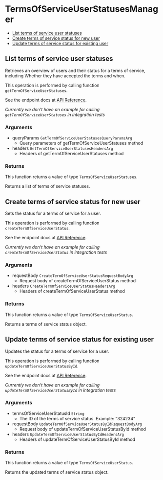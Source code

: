 # TermsOfServiceUserStatusesManager


- [List terms of service user statuses](#list-terms-of-service-user-statuses)
- [Create terms of service status for new user](#create-terms-of-service-status-for-new-user)
- [Update terms of service status for existing user](#update-terms-of-service-status-for-existing-user)

## List terms of service user statuses

Retrieves an overview of users and their status for a
terms of service, including Whether they have accepted
the terms and when.

This operation is performed by calling function `getTermOfServiceUserStatuses`.

See the endpoint docs at
[API Reference](https://developer.box.com/reference/get-terms-of-service-user-statuses/).

*Currently we don't have an example for calling `getTermOfServiceUserStatuses` in integration tests*

### Arguments

- queryParams `GetTermOfServiceUserStatusesQueryParamsArg`
  - Query parameters of getTermOfServiceUserStatuses method
- headers `GetTermOfServiceUserStatusesHeadersArg`
  - Headers of getTermOfServiceUserStatuses method


### Returns

This function returns a value of type `TermsOfServiceUserStatuses`.

Returns a list of terms of service statuses.


## Create terms of service status for new user

Sets the status for a terms of service for a user.

This operation is performed by calling function `createTermOfServiceUserStatus`.

See the endpoint docs at
[API Reference](https://developer.box.com/reference/post-terms-of-service-user-statuses/).

*Currently we don't have an example for calling `createTermOfServiceUserStatus` in integration tests*

### Arguments

- requestBody `CreateTermOfServiceUserStatusRequestBodyArg`
  - Request body of createTermOfServiceUserStatus method
- headers `CreateTermOfServiceUserStatusHeadersArg`
  - Headers of createTermOfServiceUserStatus method


### Returns

This function returns a value of type `TermsOfServiceUserStatus`.

Returns a terms of service status object.


## Update terms of service status for existing user

Updates the status for a terms of service for a user.

This operation is performed by calling function `updateTermOfServiceUserStatusById`.

See the endpoint docs at
[API Reference](https://developer.box.com/reference/put-terms-of-service-user-statuses-id/).

*Currently we don't have an example for calling `updateTermOfServiceUserStatusById` in integration tests*

### Arguments

- termsOfServiceUserStatusId `String`
  - The ID of the terms of service status. Example: "324234"
- requestBody `UpdateTermOfServiceUserStatusByIdRequestBodyArg`
  - Request body of updateTermOfServiceUserStatusById method
- headers `UpdateTermOfServiceUserStatusByIdHeadersArg`
  - Headers of updateTermOfServiceUserStatusById method


### Returns

This function returns a value of type `TermsOfServiceUserStatus`.

Returns the updated terms of service status object.


